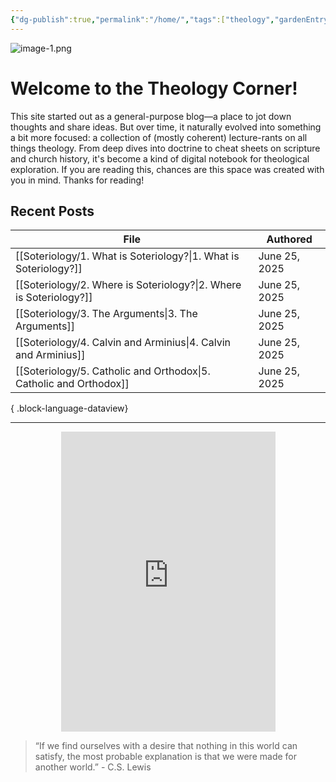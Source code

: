```yaml
---
{"dg-publish":true,"permalink":"/home/","tags":["theology","gardenEntry"],"noteIcon":""}
---
```


![image-1.png](/img/user/image-1.png)
# Welcome to the Theology Corner!
This site started out as a general-purpose blog—a place to jot down thoughts and share ideas. But over time, it naturally evolved into something a bit more focused: a collection of (mostly coherent) lecture-rants on all things theology. From deep dives into doctrine to cheat sheets on scripture and church history, it's become a kind of digital notebook for theological exploration. If you are reading this, chances are this space was created with you in mind. Thanks for reading!
## Recent Posts
| File                                                                  | Authored      |
| --------------------------------------------------------------------- | ------------- |
| [[Soteriology/1. What is Soteriology?\|1. What is Soteriology?]]   | June 25, 2025 |
| [[Soteriology/2. Where is Soteriology?\|2. Where is Soteriology?]] | June 25, 2025 |
| [[Soteriology/3. The Arguments\|3. The Arguments]]                 | June 25, 2025 |
| [[Soteriology/4. Calvin and Arminius\|4. Calvin and Arminius]]     | June 25, 2025 |
| [[Soteriology/5. Catholic and Orthodox\|5. Catholic and Orthodox]] | June 25, 2025 |

{ .block-language-dataview}

---

<div style="display: flex; justify-content: center;">
  <iframe src="https://i.giphy.com/media/v1.Y2lkPTc5MGI3NjExaWRla25sNDhkNW00MXNyeTgzY3Z1NnlqdmszZjVsYTc4amRrdWtiZyZlcD12MV9pbnRlcm5hbF9naWZfYnlfaWQmY3Q9Zw/ayBZf3xVtT74Q/giphy.gif" 
          width="343" height="480" frameBorder="0" allowFullScreen></iframe>
</div>

> “If we find ourselves with a desire that nothing in this world can satisfy, the most probable explanation is that we were made for another world.” - C.S. Lewis